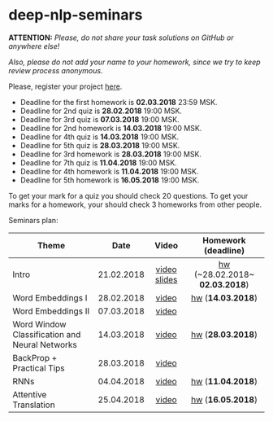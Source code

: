 # deep-nlp-seminars
__ATTENTION:__ _Please, do not share your task solutions on GitHub or anywhere else!_

_Also, please do not add your name to your homework, since we try to keep review process anonymous._

Please, register your project [here](https://docs.google.com/forms/d/e/1FAIpQLSciAS3cqLgkOE8v9EwOh245m56eQk3WijEkgzvLe-ig0-p_gA/viewform).

* Deadline for the first homework is __02.03.2018__ 23:59 MSK.
* Deadline for 2nd quiz is __28.02.2018__ 19:00 MSK.
* Deadline for 3rd quiz is __07.03.2018__ 19:00 MSK.
* Deadline for 2nd homework is __14.03.2018__ 19:00 MSK.
* Deadline for 4th quiz is __14.03.2018__ 19:00 MSK.
* Deadline for 5th quiz is __28.03.2018__ 19:00 MSK.
* Deadline for 3rd homework is __28.03.2018__ 19:00 MSK.
* Deadline for 7th quiz is __11.04.2018__ 19:00 MSK.
* Deadline for 4th homework is __11.04.2018__ 19:00 MSK.
* Deadline for 5th homework is __16.05.2018__ 19:00 MSK.


To get your mark for a quiz you should check 20 questions. To get your marks for a homework, your should check 3 homeworks from other people.

Seminars plan:

| Theme         | Date          | Video | Homework (__deadline__) |
| ------------- |:-------------:| :------: |:--:|
| Intro| 21.02.2018 | [video](https://www.youtube.com/watch?v=ktjy4LhuSj8) [slides](https://docs.google.com/presentation/d/1RWZNcn9DjofgRUYUQnlBrMiHs4kbYGgQkE9pBGlGawU/edit?usp=sharing) | [hw](./seminar_01/intro.ipynb) (~28.02.2018~ __02.03.2018__) |
| Word Embeddings I | 28.02.2018 | [video](https://www.youtube.com/watch?v=keEgNvtTIfc) | [hw](./seminar_02/embeddings.ipynb) (__14.03.2018__) |
| Word Embeddings II | 07.03.2018 | [video](https://www.youtube.com/watch?v=iyPJEsQhDZ4) | |
| Word Window Classification and Neural Networks | 14.03.2018 | [video](https://www.youtube.com/watch?v=6M6LP2aQsQc) | [hw](./seminar_04/simple_nn.ipynb) (__28.03.2018__) |
| BackProp + Practical Tips | 28.03.2018 | [video](https://www.youtube.com/watch?v=KQX_R7JMoUs) ||
| RNNs     | 04.04.2018      |[video](https://www.youtube.com/watch?v=uPMj1obrAx0) | [hw](./seminar_06/RNN_intro.ipynb) (__11.04.2018__) | 
| Attentive Translation     | 25.04.2018      |[video](https://www.youtube.com/watch?v=LhH6wMvntSM) | [hw](./seminar_08/attentive_translation.ipynb) (__16.05.2018__) | 


